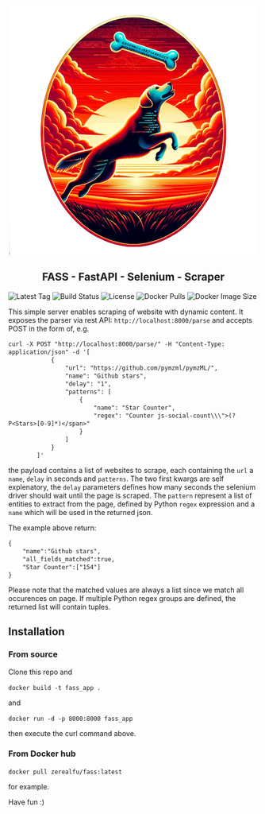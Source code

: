 <p align="center">
  <img src="https://raw.githubusercontent.com/fu/fass/main/logo/fass.png" />
</p>
<h2 align="center">FASS - FastAPI - Selenium - Scraper</h2>

![Latest Tag](https://img.shields.io/github/v/tag/fu/fass)
![Build Status](https://github.com/fu/fass/workflows/Build%20and%20Push%20Docker%20image/badge.svg)
![License](https://img.shields.io/github/license/fu/fass)
![Docker Pulls](https://img.shields.io/docker/pulls/zerealfu/fass.svg)
![Docker Image Size](https://img.shields.io/docker/image-size/zerealfu/fass/latest)

This simple server enables scraping of website with dynamic content.
It exposes the parser via rest API: `http://localhost:8000/parse` and accepts POST in the form of, e.g.

```
curl -X POST "http://localhost:8000/parse/" -H "Content-Type: application/json" -d '[
            {
                "url": "https://github.com/pymzml/pymzML/",
                "name": "Github stars",
                "delay": "1",
                "patterns": [
                    {
                        "name": "Star Counter",
                        "regex": "Counter js-social-count\\\">(?P<Stars>[0-9]*)</span>"
                    }
                ]
            }
        ]'
```

the payload contains a list of websites to scrape, each containing the `url` a `name`, `delay` in seconds and `patterns`. The two first kwargs are self explenatory, the `delay` parameters defines how many seconds the selenium driver should wait until the page is scraped. The `pattern` represent a list of entities to extract from the page, defined by Python `regex` expression and a `name` which will be used in the returned json.

The example above return:

```
{
    "name":"Github stars",
    "all_fields_matched":true,
    "Star Counter":["154"]
}
```
Please note that the matched values are always a list since we match all occurences on page. If multiple Python regex groups are defined, the returned list will contain tuples.

## Installation

### From source

Clone this repo and 

`docker build -t fass_app .`

and

`docker run -d -p 8000:8000 fass_app`

then execute the curl command above.

### From Docker hub

`docker pull zerealfu/fass:latest` 

for example. 

Have fun :)
